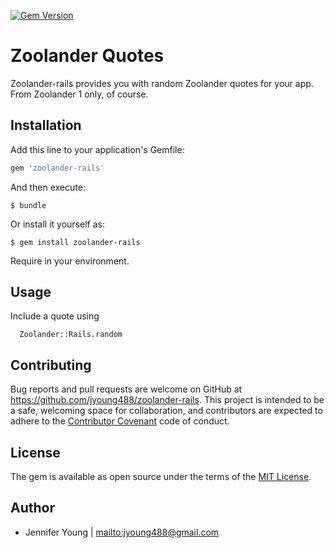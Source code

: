 [![Gem Version](https://badge.fury.io/rb/zoolander-rails.svg)](https://badge.fury.io/rb/zoolander-rails)

# Zoolander Quotes

Zoolander-rails provides you with random Zoolander quotes for your app. From Zoolander 1 only, of course.

## Installation

Add this line to your application's Gemfile:

```ruby
gem 'zoolander-rails'
```

And then execute:

    $ bundle

Or install it yourself as:

    $ gem install zoolander-rails

Require in your environment.

## Usage

Include a quote using
```
  Zoolander::Rails.random
```

## Contributing

Bug reports and pull requests are welcome on GitHub at https://github.com/jyoung488/zoolander-rails. This project is intended to be a safe, welcoming space for collaboration, and contributors are expected to adhere to the [Contributor Covenant](http://contributor-covenant.org) code of conduct.


## License

The gem is available as open source under the terms of the [MIT License](http://opensource.org/licenses/MIT).

## Author
* Jennifer Young | <mailto:jyoung488@gmail.com>
